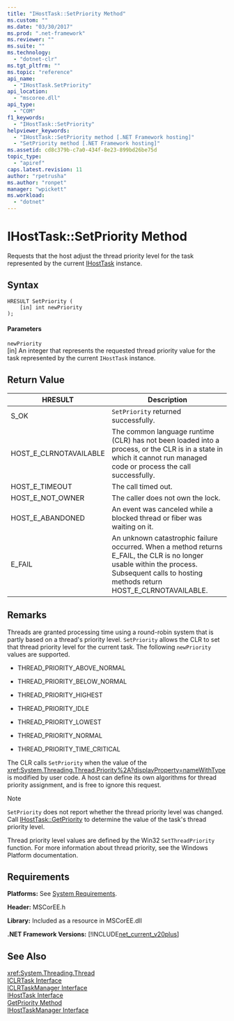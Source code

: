 ```yaml
---
title: "IHostTask::SetPriority Method"
ms.custom: ""
ms.date: "03/30/2017"
ms.prod: ".net-framework"
ms.reviewer: ""
ms.suite: ""
ms.technology: 
  - "dotnet-clr"
ms.tgt_pltfrm: ""
ms.topic: "reference"
api_name: 
  - "IHostTask.SetPriority"
api_location: 
  - "mscoree.dll"
api_type: 
  - "COM"
f1_keywords: 
  - "IHostTask::SetPriority"
helpviewer_keywords: 
  - "IHostTask::SetPriority method [.NET Framework hosting]"
  - "SetPriority method [.NET Framework hosting]"
ms.assetid: cd8c379b-c7a0-434f-8e23-899bd26be75d
topic_type: 
  - "apiref"
caps.latest.revision: 11
author: "rpetrusha"
ms.author: "ronpet"
manager: "wpickett"
ms.workload: 
  - "dotnet"
---
```

# IHostTask::SetPriority Method
Requests that the host adjust the thread priority level for the task represented by the current [IHostTask](../../../../docs/framework/unmanaged-api/hosting/ihosttask-interface.md) instance.  
  
## Syntax  
  
```  
HRESULT SetPriority (  
    [in] int newPriority  
);  
```  
  
#### Parameters  
 `newPriority`  
 [in] An integer that represents the requested thread priority value for the task represented by the current `IHostTask` instance.  
  
## Return Value  
  
|HRESULT|Description|  
|-------------|-----------------|  
|S_OK|`SetPriority` returned successfully.|  
|HOST_E_CLRNOTAVAILABLE|The common language runtime (CLR) has not been loaded into a process, or the CLR is in a state in which it cannot run managed code or process the call successfully.|  
|HOST_E_TIMEOUT|The call timed out.|  
|HOST_E_NOT_OWNER|The caller does not own the lock.|  
|HOST_E_ABANDONED|An event was canceled while a blocked thread or fiber was waiting on it.|  
|E_FAIL|An unknown catastrophic failure occurred. When a method returns E_FAIL, the CLR is no longer usable within the process. Subsequent calls to hosting methods return HOST_E_CLRNOTAVAILABLE.|  
  
## Remarks  
 Threads are granted processing time using a round-robin system that is partly based on a thread's priority level. `SetPriority` allows the CLR to set that thread priority level for the current task. The following `newPriority` values are supported.  
  
-   THREAD_PRIORITY_ABOVE_NORMAL  
  
-   THREAD_PRIORITY_BELOW_NORMAL  
  
-   THREAD_PRIORITY_HIGHEST  
  
-   THREAD_PRIORITY_IDLE  
  
-   THREAD_PRIORITY_LOWEST  
  
-   THREAD_PRIORITY_NORMAL  
  
-   THREAD_PRIORITY_TIME_CRITICAL  
  
 The CLR calls `SetPriority` when the value of the <xref:System.Threading.Thread.Priority%2A?displayProperty=nameWithType> is modified by user code. A host can define its own algorithms for thread priority assignment, and is free to ignore this request.  
  
> [!NOTE]
>  `SetPriority` does not report whether the thread priority level was changed. Call [IHostTask::GetPriority](../../../../docs/framework/unmanaged-api/hosting/ihosttask-getpriority-method.md) to determine the value of the task's thread priority level.  
  
 Thread priority level values are defined by the Win32 `SetThreadPriority` function. For more information about thread priority, see the Windows Platform documentation.  
  
## Requirements  
 **Platforms:** See [System Requirements](../../../../docs/framework/get-started/system-requirements.md).  
  
 **Header:** MSCorEE.h  
  
 **Library:** Included as a resource in MSCorEE.dll  
  
 **.NET Framework Versions:** [!INCLUDE[net_current_v20plus](../../../../includes/net-current-v20plus-md.md)]  
  
## See Also  
 <xref:System.Threading.Thread>  
 [ICLRTask Interface](../../../../docs/framework/unmanaged-api/hosting/iclrtask-interface.md)  
 [ICLRTaskManager Interface](../../../../docs/framework/unmanaged-api/hosting/iclrtaskmanager-interface.md)  
 [IHostTask Interface](../../../../docs/framework/unmanaged-api/hosting/ihosttask-interface.md)  
 [GetPriority Method](../../../../docs/framework/unmanaged-api/hosting/ihosttask-getpriority-method.md)  
 [IHostTaskManager Interface](../../../../docs/framework/unmanaged-api/hosting/ihosttaskmanager-interface.md)
